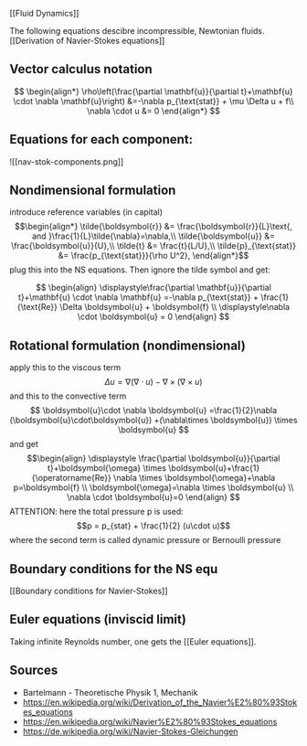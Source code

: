 [[Fluid Dynamics]]

The following equations descibre incompressible, Newtonian fluids.
[[Derivation of Navier-Stokes equations]]

## Vector calculus notation

$$
\begin{align*}
    \rho\left(\frac{\partial \mathbf{u}}{\partial t}+\mathbf{u} \cdot \nabla \mathbf{u}\right) &=-\nabla p_{\text{stat}} + \mu \Delta u + f\\
	\nabla \cdot u &= 0
\end{align*}
$$


## Equations for each component:

![[nav-stok-components.png]]


## Nondimensional formulation
introduce reference variables (in capital)
$$\begin{align*}
    \tilde{\boldsymbol{r}} &= \frac{\boldsymbol{r}}{L}\text{, and }\frac{1}{L}\tilde{\nabla}=\nabla,\\
    \tilde{\boldsymbol{u}} &= \frac{\boldsymbol{u}}{U},\\
    \tilde{t} &= \frac{t}{L/U},\\
    \tilde{p}_{\text{stat}} &= \frac{p_{\text{stat}}}{\rho U^2},
\end{align*}$$
plug this into the NS equations.
Then ignore the tilde symbol and get:

$$
\begin{align}
    \displaystyle\frac{\partial \mathbf{u}}{\partial t}+\mathbf{u} \cdot \nabla \mathbf{u} =-\nabla p_{\text{stat}} + \frac{1}{\text{Re}} \Delta \boldsymbol{u} + \boldsymbol{f} \\
    \displaystyle\nabla \cdot \boldsymbol{u} = 0
\end{align}
$$


## Rotational formulation (nondimensional)
apply this to the viscous term
$$\Delta u = \nabla ( \nabla \cdot u) - \nabla \times (\nabla \times u)
$$
and this to the convective term
$$ \boldsymbol{u}\cdot \nabla \boldsymbol{u} =\frac{1}{2}\nabla (\boldsymbol{u}\cdot\boldsymbol{u}) +(\nabla\times \boldsymbol{u}) \times \boldsymbol{u} $$
and get
$$\begin{align}
    \displaystyle
    \frac{\partial \boldsymbol{u}}{\partial t}+\boldsymbol{\omega} \times \boldsymbol{u}+\frac{1}{\operatorname{Re}} \nabla \times \boldsymbol{\omega}+\nabla p=\boldsymbol{f} \\
    \boldsymbol{\omega}=\nabla \times \boldsymbol{u} \\
    \nabla \cdot \boldsymbol{u}=0
\end{align}
$$
ATTENTION:
here the total pressure p is used:
$$p = p_{stat} + \frac{1}{2} (u\cdot u)$$
where the second term is called dynamic pressure or Bernoulli pressure


## Boundary conditions for the NS equ
[[Boundary conditions for Navier-Stokes]]



## Euler equations (inviscid limit)
Taking infinite Reynolds number, one gets the [[Euler equations]].




## Sources
- Bartelmann - Theoretische Physik 1, Mechanik
- https://en.wikipedia.org/wiki/Derivation_of_the_Navier%E2%80%93Stokes_equations
- https://en.wikipedia.org/wiki/Navier%E2%80%93Stokes_equations
- https://de.wikipedia.org/wiki/Navier-Stokes-Gleichungen